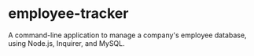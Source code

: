 # employee-tracker
 A command-line application to manage a company's employee database, using Node.js, Inquirer, and MySQL.
